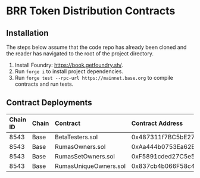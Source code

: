 # BRR Token Distribution Contracts

## Installation

The steps below assume that the code repo has already been cloned and the reader has navigated to the root of the project directory.

1. Install Foundry: https://book.getfoundry.sh/.
2. Run `forge i` to install project dependencies.
3. Run `forge test --rpc-url https://mainnet.base.org` to compile contracts and run tests.

## Contract Deployments

| Chain ID         | Chain             | Contract | Contract Address                           | Deployment Tx |
| :--------------- | :---------------- | :----------------------------------------- | :----------------------------------------- | :------------ |
| 8543                | Base  | BetaTesters.sol | 0x487311f7BC5bE2796d86C206024B818b1cff21d2 | [BaseScan](https://basescan.org/tx/0xd116c5e33a929fef9eb68518794b660e8d9c3b66860104de5e094c333598225d) |
| 8543                | Base  | RumasOwners.sol | 0xAa444b0753Ea62Ee6bBb836176d56d2968235f53 | [BaseScan](https://basescan.org/tx/0xfb1eb2982210a5ab3362c801974b78cb03e91f1583eefb9bb20511e6e6d3bb70) |
| 8543                | Base  | RumasSetOwners.sol | 0xF5891cded27C5e53221180F5F86dbAC7C53b099A | [BaseScan](https://basescan.org/tx/0x486add5674b656a589f02dd784c1d5daab26fe16dbb212895ffad57982f19226) |
| 8543                | Base  | RumasUniqueOwners.sol | 0x837cb4b066F58c46B46BE7B4a432d42cca28FBD7 | [BaseScan](https://basescan.org/tx/0xa45a4a3b95dd3bf37685c4042b3e8b3cb3b43b17d01bffb7ac64ecb33b106ecc) |

